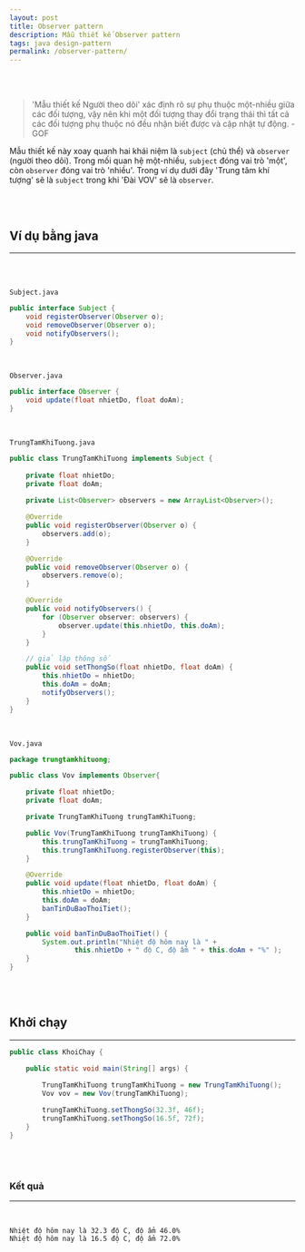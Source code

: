 ```yaml
---
layout: post
title: Observer pattern
description: Mẫu thiết kế Observer pattern
tags: java design-pattern
permalink: /observer-pattern/
---
```


<br/><br/>

> 'Mẫu thiết kế Người theo dõi' xác định rõ sự phụ thuộc một-nhiều giữa các đối tượng, vậy nên khi một đối tượng thay đổi trạng thái thì tất cả các đối tượng phụ thuộc nó đều nhận biết được và cập nhật tự động. - GOF

Mẫu thiết kế này xoay quanh hai khái niệm là `subject` (chủ thể) và `observer` (người theo dõi). Trong mối quan hệ một-nhiều, `subject` đóng vai trò 'một', còn `observer` đóng vai trò 'nhiều'. Trong ví dụ dưới đây 'Trung tâm khí tượng'  sẽ là `subject` trong khi 'Đài VOV'  sẽ là `observer`.

<br/><br/>

## Ví dụ bằng java

<hr>

<br/><br/>

`Subject.java`

```java
public interface Subject {
    void registerObserver(Observer o);
    void removeObserver(Observer o);
    void notifyObservers();
}
```

<br/>

`Observer.java`

```java
public interface Observer {
    void update(float nhietDo, float doAm);
}
```

<br/>

`TrungTamKhiTuong.java`

```java
public class TrungTamKhiTuong implements Subject {
    
	private float nhietDo;
    private float doAm;
    
    private List<Observer> observers = new ArrayList<Observer>();

    @Override
    public void registerObserver(Observer o) {
        observers.add(o);
    }

    @Override
    public void removeObserver(Observer o) {
        observers.remove(o);
    }

    @Override
    public void notifyObservers() {
        for (Observer observer: observers) {
            observer.update(this.nhietDo, this.doAm);
        }
    }

    // giả lập thông số
    public void setThongSo(float nhietDo, float doAm) {
        this.nhietDo = nhietDo;
        this.doAm = doAm;
        notifyObservers();
    }
}
```

<br/>

`Vov.java`

```java
package trungtamkhituong;

public class Vov implements Observer{

    private float nhietDo;
    private float doAm;

    private TrungTamKhiTuong trungTamKhiTuong;

    public Vov(TrungTamKhiTuong trungTamKhiTuong) {
        this.trungTamKhiTuong = trungTamKhiTuong;
        this.trungTamKhiTuong.registerObserver(this);
    }

    @Override
    public void update(float nhietDo, float doAm) {
        this.nhietDo = nhietDo;
        this.doAm = doAm;
        banTinDuBaoThoiTiet();
    }

    public void banTinDuBaoThoiTiet() {
        System.out.println("Nhiệt độ hôm nay là " +
                this.nhietDo + " độ C, độ ẩm " + this.doAm + "%" );
    }
}

```

<br/><br/>

## Khởi chạy

<hr>

```java
public class KhoiChay {

    public static void main(String[] args) {

        TrungTamKhiTuong trungTamKhiTuong = new TrungTamKhiTuong();
        Vov vov = new Vov(trungTamKhiTuong);
        
        trungTamKhiTuong.setThongSo(32.3f, 46f);
        trungTamKhiTuong.setThongSo(16.5f, 72f);
    }
}
```

<br/><br/>

### Kết quả

<hr>
<br/>

```
Nhiệt độ hôm nay là 32.3 độ C, độ ẩm 46.0%
Nhiệt độ hôm nay là 16.5 độ C, độ ẩm 72.0%
```




